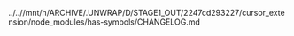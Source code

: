 ../..//mnt/h/ARCHIVE/.UNWRAP/D/STAGE1_OUT/2247cd293227/cursor_extension/node_modules/has-symbols/CHANGELOG.md